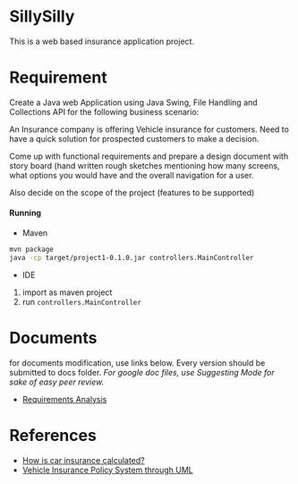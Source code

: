 # SillySilly
This is a web based insurance application project. 




# Requirement
Create a Java web Application using Java Swing, File Handling and Collections API for the following business scenario:

An Insurance company is offering Vehicle insurance for customers. Need to have a quick solution for prospected customers to make a decision.

Come up with functional requirements and prepare a design document with story board (hand written rough sketches mentioning how many screens, what options you would have and the overall navigation for a user.

Also decide on the scope of the project (features to be supported)

#### Running
- Maven
```bash
mvn package
java -cp target/project1-0.1.0.jar controllers.MainController
```
- IDE
1. import as maven project 
2. run `controllers.MainController`


# Documents
for documents modification, use links below. Every version should be submitted to docs folder.
*For google doc files, use Suggesting Mode for sake of easy peer review.*
* [Requirements Analysis](http://bit.ly/1GEDB3u)



# References
* [How is car insurance calculated?](http://bit.ly/1GCLynH)
* [Vehicle Insurance Policy System through UML](http://bit.ly/1ISGVbL)

